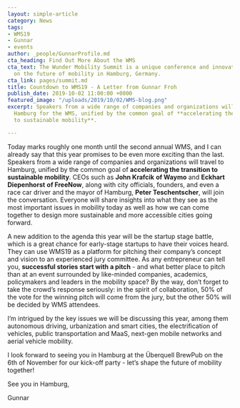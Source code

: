 ```yaml
---
layout: simple-article
category: News
tags:
- WMS19
- Gunnar
- events
author: _people/GunnarProfile.md
cta_heading: Find Out More About the WMS
cta_text: The Wunder Mobility Summit is a unique conference and innovation festival
  on the future of mobility in Hamburg, Germany.
cta_link: pages/summit.md
title: Countdown to WMS19 - A Letter from Gunnar Froh
publish_date: 2019-10-02 11:00:00 +0000
featured_image: "/uploads/2019/10/02/WMS-blog.png"
excerpt: Speakers from a wide range of companies and organizations will travel to
  Hamburg for the WMS, unified by the common goal of **accelerating the transition
  to sustainable mobility**.

---
```

Today marks roughly one month until the second annual WMS, and I can already say that this year promises to be even more exciting than the last. Speakers from a wide range of companies and organizations will travel to Hamburg, unified by the common goal of **accelerating the transition to sustainable mobility**. CEOs such as **John Krafcik** **of Waymo** and **Eckhart Diepenhorst** **of FreeNow**, along with city officials, founders, and even a race car driver and the mayor of Hamburg, **Peter Teschentscher**, will join the conversation. Everyone will share insights into what they see as the most important issues in mobility today as well as how we can come together to design more sustainable and more accessible cities going forward.

A new addition to the agenda this year will be the startup stage battle, which is a great chance for early-stage startups to have their voices heard. They can use WMS19 as a platform for pitching their company’s concept and vision to an experienced jury committee. As any entrepreneur can tell you, **successful stories start with a pitch** - and what better place to pitch than at an event surrounded by like-minded companies, academics, policymakers and leaders in the mobility space? By the way, don’t forget to take the crowd’s response seriously: in the spirit of collaboration, 50% of the vote for the winning pitch will come from the jury, but the other 50% will be decided by WMS attendees.

I’m intrigued by the key issues we will be discussing this year, among them autonomous driving, urbanization and smart cities, the electrification of vehicles, public transportation and MaaS, next-gen mobile networks and aerial vehicle mobility.

I look forward to seeing you in Hamburg at the Überquell BrewPub on the 6th of November for our kick-off party - let’s shape the future of mobility together!

See you in Hamburg,

Gunnar